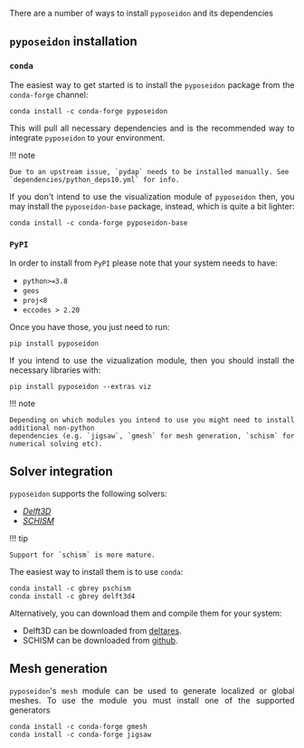 <style>body {text-align: justify}</style>

There are a number of ways to install `pyposeidon` and its dependencies

## `pyposeidon` installation

### `conda`

The easiest way to get started is to install the `pyposeidon` package from the `conda-forge`
channel:

```
conda install -c conda-forge pyposeidon
```

This will pull all necessary dependencies and is the recommended way to integrate `pyposeidon` to
your environment.

!!! note

    Due to an upstream issue, `pydap` needs to be installed manually. See
    `dependencies/python_deps10.yml` for info.

If you don't intend to use the visualization module of `pyposeidon` then, you may install the
`pyposeidon-base` package, instead, which is quite a bit lighter:

```
conda install -c conda-forge pyposeidon-base
```

### `PyPI`

In order to install from `PyPI` please note that your system needs to have:

- `python>=3.8`
- `geos`
- `proj<8`
- `eccodes > 2.20`

Once you have those, you just need to run:

```
pip install pyposeidon
```

If you intend to use the vizualization module, then you should install the necessary libraries with:

```
pip install pyposeidon --extras viz
```

!!! note

    Depending on which modules you intend to use you might need to install additional non-python
    dependencies (e.g. `jigsaw`, `gmesh` for mesh generation, `schism` for numerical solving etc).


## Solver integration

`pyposeidon` supports the following solvers:

- *[Delft3D](https://oss.deltares.nl/web/delft3d)*
- *[SCHISM](http://ccrm.vims.edu/schismweb/)*

!!! tip

    Support for `schism` is more mature.

The easiest way to install them is to use `conda`:

```
conda install -c gbrey pschism
conda install -c gbrey delft3d4
```

Alternatively, you can download them and compile them for your system:

- Delft3D can be downloaded from [deltares](http://oss.deltares.nl/web/delft3d/source-code).
- SCHISM can be downloaded from [github](https://github.com/schism-dev/schism).

## Mesh generation

`pyposeidon`'s `mesh` module can be used to generate localized or global meshes. To use the module you
must install one of the supported generators

```
conda install -c conda-forge gmesh
conda install -c conda-forge jigsaw
```
